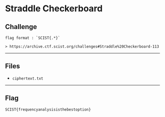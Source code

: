 # Straddle Checkerboard

## Challenge
```
flag format : `SCIST{.*}`

> https://archive.ctf.scist.org/challenges#Straddle%20Checkerboard-113
```

---
## Files
- `ciphertext.txt`

---
## Flag
```
SCIST{frequencyanalysisisthebestoption}
```